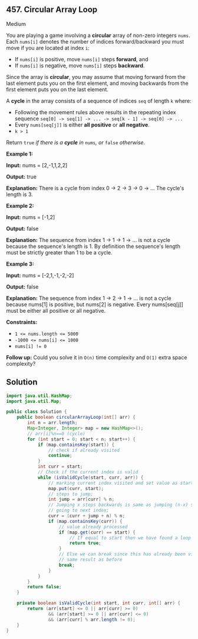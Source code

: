 ## 457\. Circular Array Loop

Medium

You are playing a game involving a **circular** array of non-zero integers `nums`. Each `nums[i]` denotes the number of indices forward/backward you must move if you are located at index `i`:

*   If `nums[i]` is positive, move `nums[i]` steps **forward**, and
*   If `nums[i]` is negative, move `nums[i]` steps **backward**.

Since the array is **circular**, you may assume that moving forward from the last element puts you on the first element, and moving backwards from the first element puts you on the last element.

A **cycle** in the array consists of a sequence of indices `seq` of length `k` where:

*   Following the movement rules above results in the repeating index sequence `seq[0] -> seq[1] -> ... -> seq[k - 1] -> seq[0] -> ...`
*   Every `nums[seq[j]]` is either **all positive** or **all negative**.
*   `k > 1`

Return `true` _if there is a **cycle** in_ `nums`_, or_ `false` _otherwise_.

**Example 1:**

**Input:** nums = [2,-1,1,2,2]

**Output:** true

**Explanation:** There is a cycle from index 0 -> 2 -> 3 -> 0 -> ... The cycle's length is 3.

**Example 2:**

**Input:** nums = [-1,2]

**Output:** false

**Explanation:** The sequence from index 1 -> 1 -> 1 -> ... is not a cycle because the sequence's length is 1. By definition the sequence's length must be strictly greater than 1 to be a cycle.

**Example 3:**

**Input:** nums = [-2,1,-1,-2,-2]

**Output:** false

**Explanation:** The sequence from index 1 -> 2 -> 1 -> ... is not a cycle because nums[1] is positive, but nums[2] is negative. Every nums[seq[j]] must be either all positive or all negative.

**Constraints:**

*   `1 <= nums.length <= 5000`
*   `-1000 <= nums[i] <= 1000`
*   `nums[i] != 0`

**Follow up:** Could you solve it in `O(n)` time complexity and `O(1)` extra space complexity?

## Solution

```java
import java.util.HashMap;
import java.util.Map;

public class Solution {
    public boolean circularArrayLoop(int[] arr) {
        int n = arr.length;
        Map<Integer, Integer> map = new HashMap<>();
        // arr[i]%n==0 (cycle)
        for (int start = 0; start < n; start++) {
            if (map.containsKey(start)) {
                // check if already visited
                continue;
            }
            int curr = start;
            // Check if the current index is valid
            while (isValidCycle(start, curr, arr)) {
                // marking current index visited and set value as start of loop
                map.put(curr, start);
                // steps to jump;
                int jump = arr[curr] % n;
                // Jumping x steps backwards is same as jumping (n-x) steps forward
                // going to next index;
                curr = (curr + jump + n) % n;
                if (map.containsKey(curr)) {
                    // value already processed
                    if (map.get(curr) == start) {
                        // If equal to start then we have found a loop
                        return true;
                    }
                    // Else we can break since this has already been visited hence we will get the
                    // same result as before
                    break;
                }
            }
        }
        return false;
    }

    private boolean isValidCycle(int start, int curr, int[] arr) {
        return (arr[start] <= 0 || arr[curr] >= 0)
                && (arr[start] >= 0 || arr[curr] <= 0)
                && (arr[curr] % arr.length != 0);
    }
}
```